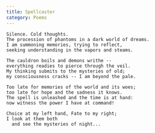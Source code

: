 ```yaml
---
title: Spellcaster
category: Poems
---
```


    Silence. Cold thoughts.
    The procession of phantoms in a dark world of dreams.
    I am summoning memories, trying to reflect,
    seeking understanding in the vapors and steams.

    The cauldron boils and demons writhe --
    everything readies to pierce through the veil.
    My thinking submits to the mysteries of old;
    my consciousness cracks -- I am beyond the pale.

    Too late for memories of the world and its woes;
    too late for hope and the sadness it knows.
    The spell is unleashed and the time is at hand:
    now witness the power I have at command!

    Choice at my left hand, Fate to my right;
    I look at them both
      and see the mysteries of night...


